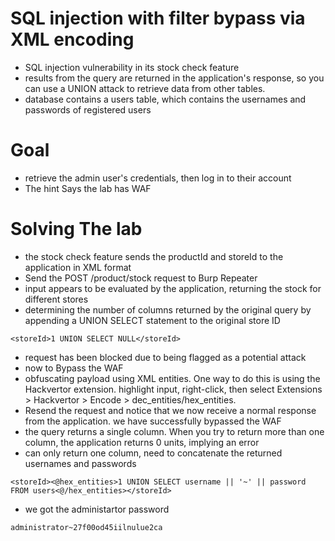# SQL injection with filter bypass via XML encoding
- SQL injection vulnerability in its stock check feature
- results from the query are returned in the application's response, so you can use a UNION attack to retrieve data from other tables.
- database contains a users table, which contains the usernames and passwords of registered users
# Goal
- retrieve the admin user's credentials, then log in to their account
- The hint Says the lab has WAF
# Solving The lab
- the stock check feature sends the productId and storeId to the application in XML format
- Send the POST /product/stock request to Burp Repeater
- input appears to be evaluated by the application, returning the stock for different stores
- determining the number of columns returned by the original query by appending a UNION SELECT statement to the original store ID
```
<storeId>1 UNION SELECT NULL</storeId>
```
- request has been blocked due to being flagged as a potential attack
- now to Bypass the WAF
- obfuscating  payload using XML entities. One way to do this is using the Hackvertor extension.  highlight input, right-click, then select Extensions > Hackvertor > Encode > dec_entities/hex_entities.
- Resend the request and notice that we now receive a normal response from the application. we have successfully bypassed the WAF
- the query returns a single column. When you try to return more than one column, the application returns 0 units, implying an error
- can only return one column, need to concatenate the returned usernames and passwords
```
<storeId><@hex_entities>1 UNION SELECT username || '~' || password FROM users<@/hex_entities></storeId>
```
- we got the administartor password
```
administrator~27f00od45iilnulue2ca
```
